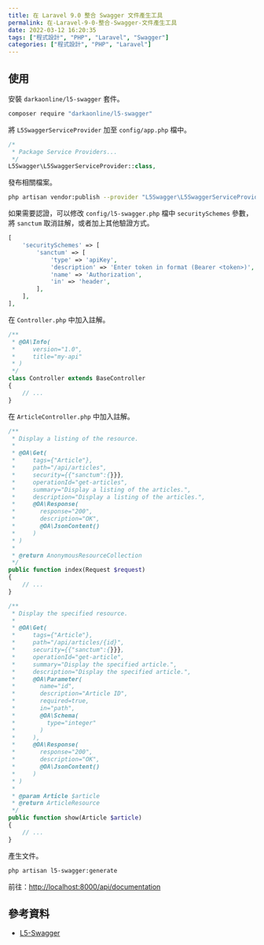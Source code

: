 ```yaml
---
title: 在 Laravel 9.0 整合 Swagger 文件產生工具
permalink: 在-Laravel-9-0-整合-Swagger-文件產生工具
date: 2022-03-12 16:20:35
tags: ["程式設計", "PHP", "Laravel", "Swagger"]
categories: ["程式設計", "PHP", "Laravel"]
---
```


## 使用

安裝 `darkaonline/l5-swagger` 套件。

```BASH
composer require "darkaonline/l5-swagger"
```

將 `L5SwaggerServiceProvider` 加至 `config/app.php` 檔中。

```PHP
/*
 * Package Service Providers...
 */
L5Swagger\L5SwaggerServiceProvider::class,
```

發布相關檔案。

```BASH
php artisan vendor:publish --provider "L5Swagger\L5SwaggerServiceProvider"
```

如果需要認證，可以修改 `config/l5-swagger.php` 檔中 `securitySchemes` 參數，將 `sanctum` 取消註解，或者加上其他驗證方式。

```PHP
[
    'securitySchemes' => [
        'sanctum' => [
            'type' => 'apiKey',
            'description' => 'Enter token in format (Bearer <token>)',
            'name' => 'Authorization',
            'in' => 'header',
        ],
    ],
],
```

在 `Controller.php` 中加入註解。

```PHP
/**
 * @OA\Info(
 *     version="1.0",
 *     title="my-api"
 * )
 */
class Controller extends BaseController
{
    // ...
}
```

在 `ArticleController.php` 中加入註解。

```PHP
/**
 * Display a listing of the resource.
 *
 * @OA\Get(
 *     tags={"Article"},
 *     path="/api/articles",
 *     security={{"sanctum":{}}},
 *     operationId="get-articles",
 *     summary="Display a listing of the articles.",
 *     description="Display a listing of the articles.",
 *     @OA\Response(
 *       response="200",
 *       description="OK",
 *       @OA\JsonContent()
 *     )
 * )
 *
 * @return AnonymousResourceCollection
 */
public function index(Request $request)
{
    // ...
}

/**
 * Display the specified resource.
 *
 * @OA\Get(
 *     tags={"Article"},
 *     path="/api/articles/{id}",
 *     security={{"sanctum":{}}},
 *     operationId="get-article",
 *     summary="Display the specified article.",
 *     description="Display the specified article.",
 *     @OA\Parameter(
 *       name="id",
 *       description="Article ID",
 *       required=true,
 *       in="path",
 *       @OA\Schema(
 *         type="integer"
 *       )
 *     ),
 *     @OA\Response(
 *       response="200",
 *       description="OK",
 *       @OA\JsonContent()
 *     )
 * )
 *
 * @param Article $article
 * @return ArticleResource
 */
public function show(Article $article)
{
    // ...
}
```

產生文件。

```BASH
php artisan l5-swagger:generate
```

前往：<http://localhost:8000/api/documentation>

## 參考資料

- [L5-Swagger](https://github.com/DarkaOnLine/L5-Swagger)
